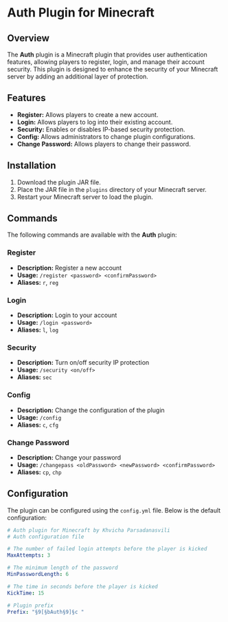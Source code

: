 # Auth Plugin for Minecraft

## Overview
The **Auth** plugin is a Minecraft plugin that provides user authentication features, allowing players to register, login, and manage their account security. This plugin is designed to enhance the security of your Minecraft server by adding an additional layer of protection.

## Features
- **Register:** Allows players to create a new account.
- **Login:** Allows players to log into their existing account.
- **Security:** Enables or disables IP-based security protection.
- **Config:** Allows administrators to change plugin configurations.
- **Change Password:** Allows players to change their password.

## Installation
1. Download the plugin JAR file.
2. Place the JAR file in the `plugins` directory of your Minecraft server.
3. Restart your Minecraft server to load the plugin.

## Commands
The following commands are available with the **Auth** plugin:

### Register
- **Description:** Register a new account
- **Usage:** `/register <password> <confirmPassword>`
- **Aliases:** `r`, `reg`

### Login
- **Description:** Login to your account
- **Usage:** `/login <password>`
- **Aliases:** `l`, `log`

### Security
- **Description:** Turn on/off security IP protection
- **Usage:** `/security <on/off>`
- **Aliases:** `sec`

### Config
- **Description:** Change the configuration of the plugin
- **Usage:** `/config`
- **Aliases:** `c`, `cfg`

### Change Password
- **Description:** Change your password
- **Usage:** `/changepass <oldPassword> <newPassword> <confirmPassword>`
- **Aliases:** `cp`, `chp`

## Configuration
The plugin can be configured using the `config.yml` file. Below is the default configuration:

```yaml
# Auth plugin for Minecraft by Khvicha Parsadanasvili
# Auth configuration file

# The number of failed login attempts before the player is kicked
MaxAttempts: 3

# The minimum length of the password
MinPasswordLength: 6

# The time in seconds before the player is kicked
KickTime: 15

# Plugin prefix
Prefix: "§9[§bAuth§9]§c "
